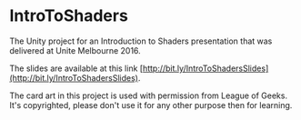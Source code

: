 # IntroToShaders

The Unity project for an Introduction to Shaders presentation that was delivered at Unite Melbourne 2016.

The slides are available at this link [http://bit.ly/IntroToShadersSlides](http://bit.ly/IntroToShadersSlides).

The card art in this project is used with permission from League of Geeks. It's copyrighted, please don't use it for any other purpose then for learning.

